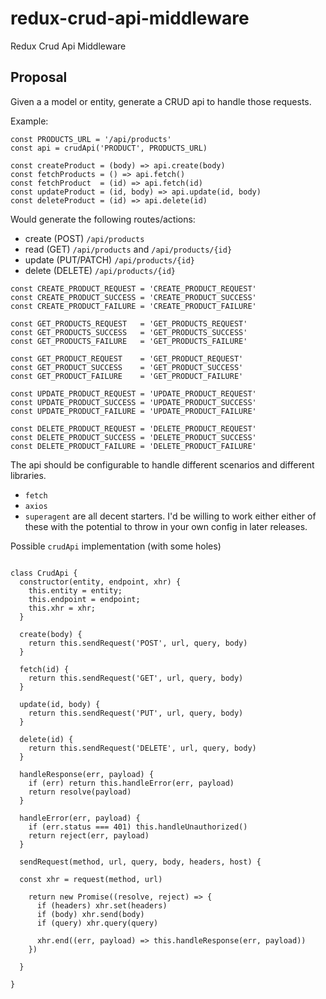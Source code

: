 # redux-crud-api-middleware
Redux Crud Api Middleware

## Proposal

Given a a model or entity, generate a CRUD api to handle those requests.

Example:

```es6
const PRODUCTS_URL = '/api/products'
const api = crudApi('PRODUCT', PRODUCTS_URL)

const createProduct = (body) => api.create(body)
const fetchProducts = () => api.fetch()
const fetchProduct  = (id) => api.fetch(id)
const updateProduct = (id, body) => api.update(id, body)
const deleteProduct = (id) => api.delete(id)
```

Would generate the following routes/actions:

- create (POST) `/api/products`
- read (GET) `/api/products` and `/api/products/{id}`
- update (PUT/PATCH) `/api/products/{id}`
- delete (DELETE) `/api/products/{id}`

```es6
const CREATE_PRODUCT_REQUEST = 'CREATE_PRODUCT_REQUEST'
const CREATE_PRODUCT_SUCCESS = 'CREATE_PRODUCT_SUCCESS'
const CREATE_PRODUCT_FAILURE = 'CREATE_PRODUCT_FAILURE'

const GET_PRODUCTS_REQUEST   = 'GET_PRODUCTS_REQUEST'
const GET_PRODUCTS_SUCCESS   = 'GET_PRODUCTS_SUCCESS'
const GET_PRODUCTS_FAILURE   = 'GET_PRODUCTS_FAILURE'

const GET_PRODUCT_REQUEST    = 'GET_PRODUCT_REQUEST'
const GET_PRODUCT_SUCCESS    = 'GET_PRODUCT_SUCCESS'
const GET_PRODUCT_FAILURE    = 'GET_PRODUCT_FAILURE'

const UPDATE_PRODUCT_REQUEST = 'UPDATE_PRODUCT_REQUEST'
const UPDATE_PRODUCT_SUCCESS = 'UPDATE_PRODUCT_SUCCESS'
const UPDATE_PRODUCT_FAILURE = 'UPDATE_PRODUCT_FAILURE'

const DELETE_PRODUCT_REQUEST = 'DELETE_PRODUCT_REQUEST'
const DELETE_PRODUCT_SUCCESS = 'DELETE_PRODUCT_SUCCESS'
const DELETE_PRODUCT_FAILURE = 'DELETE_PRODUCT_FAILURE'
```

The api should be configurable to handle different scenarios and different libraries. 
- `fetch`
- `axios`
- `superagent` are all decent starters. I'd be willing to work either either of these with the potential to throw in your own config in later releases.

Possible `crudApi` implementation (with some holes)

```es6

class CrudApi {
  constructor(entity, endpoint, xhr) {
    this.entity = entity;
    this.endpoint = endpoint;
    this.xhr = xhr;
  }
  
  create(body) {
    return this.sendRequest('POST', url, query, body)
  }
  
  fetch(id) {
    return this.sendRequest('GET', url, query, body)
  }
  
  update(id, body) {
    return this.sendRequest('PUT', url, query, body)
  }
  
  delete(id) {
    return this.sendRequest('DELETE', url, query, body)
  }
  
  handleResponse(err, payload) {
    if (err) return this.handleError(err, payload)
    return resolve(payload)
  }
  
  handleError(err, payload) {
    if (err.status === 401) this.handleUnauthorized()
    return reject(err, payload)
  }
  
  sendRequest(method, url, query, body, headers, host) {
  
  const xhr = request(method, url)
  
    return new Promise((resolve, reject) => {
      if (headers) xhr.set(headers)
      if (body) xhr.send(body)
      if (query) xhr.query(query)
      
      xhr.end((err, payload) => this.handleResponse(err, payload))
    })
    
  }
  
}

```
